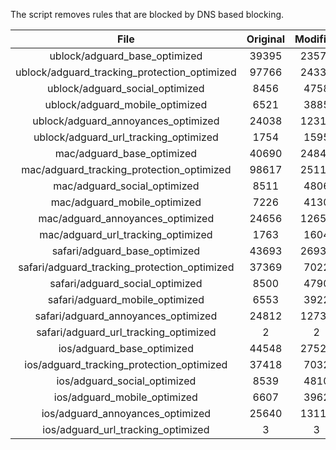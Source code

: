 The script removes rules that are blocked by DNS based blocking.


| File | Original | Modified |
|:----:|:-----:|:-----:|
| ublock/adguard_base_optimized | 39395 | 23578 |
| ublock/adguard_tracking_protection_optimized | 97766 | 24332 |
| ublock/adguard_social_optimized | 8456 | 4758 |
| ublock/adguard_mobile_optimized | 6521 | 3885 |
| ublock/adguard_annoyances_optimized | 24038 | 12316 |
| ublock/adguard_url_tracking_optimized | 1754 | 1595 |
| mac/adguard_base_optimized | 40690 | 24842 |
| mac/adguard_tracking_protection_optimized | 98617 | 25110 |
| mac/adguard_social_optimized | 8511 | 4806 |
| mac/adguard_mobile_optimized | 7226 | 4130 |
| mac/adguard_annoyances_optimized | 24656 | 12650 |
| mac/adguard_url_tracking_optimized | 1763 | 1604 |
| safari/adguard_base_optimized | 43693 | 26935 |
| safari/adguard_tracking_protection_optimized | 37369 | 7022 |
| safari/adguard_social_optimized | 8500 | 4790 |
| safari/adguard_mobile_optimized | 6553 | 3922 |
| safari/adguard_annoyances_optimized | 24812 | 12730 |
| safari/adguard_url_tracking_optimized | 2 | 2 |
| ios/adguard_base_optimized | 44548 | 27524 |
| ios/adguard_tracking_protection_optimized | 37418 | 7032 |
| ios/adguard_social_optimized | 8539 | 4810 |
| ios/adguard_mobile_optimized | 6607 | 3962 |
| ios/adguard_annoyances_optimized | 25640 | 13112 |
| ios/adguard_url_tracking_optimized | 3 | 3 |